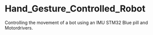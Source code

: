 # Hand_Gesture_Controlled_Robot
Controlling the movement of a bot using an IMU STM32 Blue pill and Motordrivers. 

